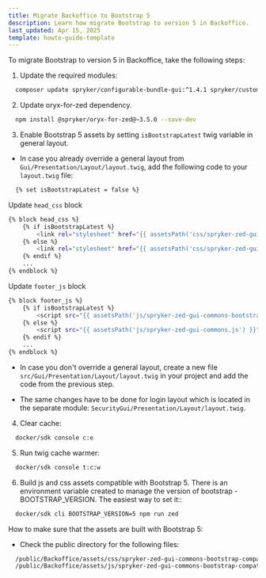 ```yaml
---
title: Migrate Backoffice to Bootstrap 5 
description: Learn how migrate Bootstrap to version 5 in Backoffice.
last_updated: Apr 15, 2025
template: howto-guide-template
---
```


To migrate Bootstrap to version 5 in Backoffice, take the following steps:

1. Update the required modules:
```bash
  composer update spryker/configurable-bundle-gui:^1.4.1 spryker/customer-group:^2.8.1 spryker/customer-user-connector-gui:^1.5.1 spryker/file-manager-gui:^2.8.1 spryker/gui:^3.59.0 spryker/navigation-gui:^2.10.1 spryker/product-category:^4.28.2 spryker/product-category-filter-gui:^2.5.1 spryker/product-label-gui:^3.6.1 spryker/product-list-gui:^2.6.2 spryker/product-option:^8.22.1 spryker/product-relation-gui:^1.6.1 spryker/product-set-gui:^2.12.1 spryker/security-gui:^1.9.1 spryker/warehouse-user-gui
```

2. Update oryx-for-zed dependency.
```bash
  npm install @spryker/oryx-for-zed@~3.5.0 --save-dev
```

3. Enable Bootstrap 5 assets by setting `isBootstrapLatest` twig variable in general layout.
 - In case you already override a general layout from `Gui/Presentation/Layout/layout.twig`, add the following code to your `layout.twig` file:
```bash
  {% set isBootstrapLatest = false %}
```
Update `head_css` block

```bash
{% block head_css %}
    {% if isBootstrapLatest %}
        <link rel="stylesheet" href="{{ assetsPath('css/spryker-zed-gui-commons-bootstrap-compatibility.css') }}">
    {% else %}
        <link rel="stylesheet" href="{{ assetsPath('css/spryker-zed-gui-commons.css') }}">
    {% endif %}
    ...
{% endblock %}
```

Update `footer_js` block
```bash
{% block footer_js %}
    {% if isBootstrapLatest %}
        <script src="{{ assetsPath('js/spryker-zed-gui-commons-bootstrap-compatibility.js') }}"></script>
    {% else %}
        <script src="{{ assetsPath('js/spryker-zed-gui-commons.js') }}"></script>
    {% endif %}
    ...
{% endblock %}
```    

- In case you don't override a general layout, create a new file `src/Gui/Presentation/Layout/layout.twig` in your project and add the code from the previous step.

- The same changes have to be done for login layout which is located in the separate module: `SecurityGui/Presentation/Layout/layout.twig`.


4. Clear cache:
```bash
  docker/sdk console c:e
```


5. Run twig cache warmer:
```bash
  docker/sdk console t:c:w
```


6. Build js and css assets compatible with Bootstrap 5. There is an environment variable created to manage the version of bootstrap - BOOTSTRAP_VERSION. The easiest way to set it::
```bash
  docker/sdk cli BOOTSTRAP_VERSION=5 npm run zed
```

How to make sure that the assets are built with Bootstrap 5:
- Check the public directory for the following files:
```bash
  /public/Backoffice/assets/css/spryker-zed-gui-commons-bootstrap-compatibility.css
  /public/Backoffice/assets/js/spryker-zed-gui-commons-bootstrap-compatibility.js
```